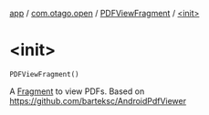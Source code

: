 [app](../../index.md) / [com.otago.open](../index.md) / [PDFViewFragment](index.md) / [&lt;init&gt;](./-init-.md)

# &lt;init&gt;

`PDFViewFragment()`

A [Fragment](#) to view PDFs.
Based on https://github.com/barteksc/AndroidPdfViewer

